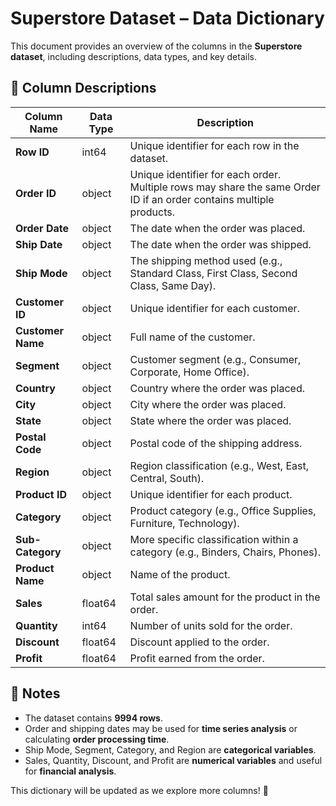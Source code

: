 # **Superstore Dataset – Data Dictionary**

This document provides an overview of the columns in the **Superstore dataset**, including descriptions, data types, and key details.

## **📌 Column Descriptions**

| Column Name  | Data Type | Description |
|-------------|------------|-------------|
| **Row ID**  | int64      | Unique identifier for each row in the dataset. |
| **Order ID**  | object    | Unique identifier for each order. Multiple rows may share the same Order ID if an order contains multiple products. |
| **Order Date**  | object  | The date when the order was placed. |
| **Ship Date**  | object  | The date when the order was shipped. |
| **Ship Mode**  | object  | The shipping method used (e.g., Standard Class, First Class, Second Class, Same Day). |
| **Customer ID**  | object  | Unique identifier for each customer. |
| **Customer Name**  | object  | Full name of the customer. |
| **Segment**  | object  | Customer segment (e.g., Consumer, Corporate, Home Office). |
| **Country**  | object  | Country where the order was placed. |
| **City**  | object  | City where the order was placed. |
| **State**  | object  | State where the order was placed. |
| **Postal Code**  | object  | Postal code of the shipping address. |
| **Region**  | object  | Region classification (e.g., West, East, Central, South). |
| **Product ID**  | object  | Unique identifier for each product. |
| **Category**  | object  | Product category (e.g., Office Supplies, Furniture, Technology). |
| **Sub-Category**  | object  | More specific classification within a category (e.g., Binders, Chairs, Phones). |
| **Product Name**  | object  | Name of the product. |
| **Sales**  | float64  | Total sales amount for the product in the order. |
| **Quantity**  | int64  | Number of units sold for the order. |
| **Discount**  | float64  | Discount applied to the order. |
| **Profit**  | float64  | Profit earned from the order. |

## **📌 Notes**
- The dataset contains **9994 rows**.
- Order and shipping dates may be used for **time series analysis** or calculating **order processing time**.
- Ship Mode, Segment, Category, and Region are **categorical variables**.
- Sales, Quantity, Discount, and Profit are **numerical variables** and useful for **financial analysis**.

This dictionary will be updated as we explore more columns! 🚀

